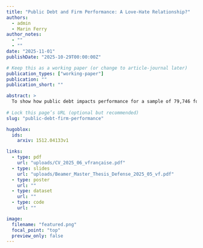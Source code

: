 ```yaml
---
title: "Public Debt and Firm Performance: A Love-Hate Relationship?"
authors:
  - admin
  - Marin Ferry
author_notes:
  - ""
  - ""
date: "2025-11-01"
publishDate: "2025-10-29T00:00:00Z"

# Keep this as a working paper (or change to article-journal later)
publication_types: ["working-paper"]
publication: ""
publication_short: ""

abstract: >
  To show how public debt impacts performance for a sample of 79,746 formal private firms located across 72 developing economies, we impose a heteroscedastic covariance restriction and construct internal instruments following \cite{lewbel2012using}. In contrast to conventional wisdom, we find that, on average, a 10-percent increase in the debt-to-GDP ratio raises the firm average annual growth rate of sales by around 0.23 percentage points. This effect becomes even larger—reaching around 0.45–0.46 percentage points and statistically significant—when internal instruments are combined with a conventional external instrument based on valuation effects. By contrast, when the external instrument is used alone, the coefficient remains positive but loses statistical significance. We then explore the heterogeneity of this effect in a two-step process. First, we test whether public debt benefits more (or less) firms facing particular constraints—such as finance, infrastructure deficiencies or institutional barriers. To assess the relative importance of these constraints, we combine opinion-based survey questions with hard-data, assuming that objective measures can help mitigate potential biases inherent in subjective perceptions. Second, we explore how firms are impacted by debt based on the structural characteristics of their particular industry. To this end, we construct exogenous sector-specific input intensities using the U.S. input-output matrix (2000–2014).
  
# Lock this page’s URL (optional but recommended)
slug: "public-debt-firm-performance"

hugoblox:
  ids:
    arxiv: 1512.04133v1

links:
  - type: pdf
    url: "uploads/CV_2025_06_vfrançaise.pdf"
  - type: slides
    url: "uploads/Beamer_Master_Thesis_Defense_2025_05_vf.pdf"
  - type: poster
    url: ""
  - type: dataset
    url: ""
  - type: code
    url: ""

image:
  filename: "featured.png"
  focal_point: "top"
  preview_only: false
---
```

